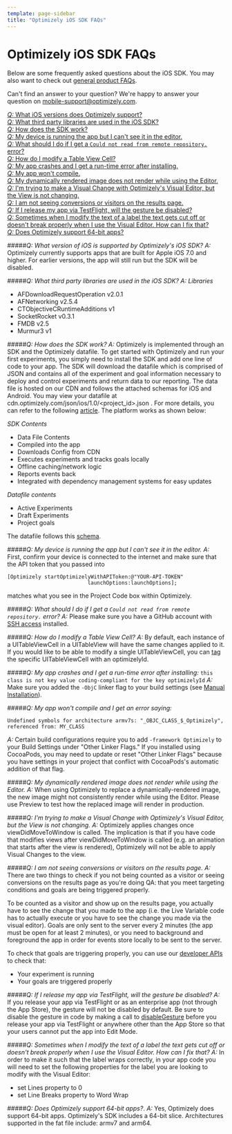 ```yaml
---
template: page-sidebar
title: "Optimizely iOS SDK FAQs"
---
```


# Optimizely iOS SDK FAQs

Below are some frequently asked questions about the iOS SDK. You may also want to check out [general product FAQs](https://help.optimizely.com/hc/en-us/articles/201893400).

Can't find an answer to your question? We're happy to answer your question on <a href="mobile-support@optimizely.com">mobile-support@optimizely.com</a>.

<a href="#iosversion">*Q:* What iOS versions does Optimizely support?</a><br>
<a href="#ioslibs">*Q:* What third party libraries are used in the iOS SDK?</a><br>
<a href="#howiosworks">*Q:* How does the SDK work?</a><br>
<a href="#cantseeappineditor">*Q:* My device is running the app but I can't see it in the editor.</a><br>
<a href="#remoterepo">*Q:* What should I do if I get a `Could not read from remote repository.` error?</a><br>
<a href="#tableview">*Q:* How do I modify a Table View Cell?</a><br>
<a href="#appcrash">*Q:* My app crashes and I get a run-time error after installing.</a><br>
<a href="#compileerror">*Q:* My app won't compile.</a><br>
<a href="#dynamicimage">*Q:* My dynamically rendered image does not render while using the Editor.</a><br>
<a href="#visualeditorchange">*Q:* I'm trying to make a Visual Change with Optimizely's Visual Editor, but the View is not changing.</a><br>
<a href="#resultspage">*Q:* I am not seeing conversions or visitors on the results page.</a><br>
<a href="#testflight">*Q:* If I release my app via TestFlight, will the gesture be disabled?</a><br>
<a href="#labeltextcutoff">*Q:* Sometimes when I modify the text of a label the text gets cut off or doesn't break properly when I use the Visual Editor.  How can I fix that?</a><br>
<a href="#64bit">*Q:* Does Optimizely support 64-bit apps?</a><br>

<a name="iosversion"></a>
#####*Q: What version of iOS is supported by Optimizely's iOS SDK?*
*A:* Optimizely currently supports apps that are built for Apple iOS 7.0 and higher.  For earlier versions, the app will still run but the SDK will be disabled.

<a name="ioslibs"></a>
#####*Q: What third party libraries are used in the iOS SDK?*
*A: Libraries*
- AFDownloadRequestOperation v2.0.1
- AFNetworking v2.5.4
- CTObjectiveCRuntimeAdditions v1
- SocketRocket v0.3.1
- FMDB v2.5
- Murmur3 v1

<a name="howiosworks"></a>
#####*Q: How does the SDK work?*
*A:* Optimizely is implemented through an SDK and the Optimizely datafile.  To get started with Optimizely and run your first experiments, you simply need to install the SDK and add one line of code to your app.  The SDK will download the datafile which is comprised of JSON and contains all of the experiment and goal information necessary to deploy and control experiments and return data to our reporting.  The data file is hosted on our CDN and follows the attached schemas for iOS and Android.  You may view your datafile at cdn.optimizely.com/json/ios/1.0/<project_id>.json . For more details, you can refer to the following [article](https://help.optimizely.com/hc/en-us/articles/205014107-How-Optimizely-s-SDKs-Work-SDK-Order-of-execution-experiment-activation-and-goals).  The platform works as shown below:

*SDK Contents*
- Data File Contents
- Compiled into the app
- Downloads Config from CDN
- Executes experiments and tracks goals locally
- Offline caching/network logic
- Reports events back
- Integrated with dependency management systems for easy updates

*Datafile contents*
- Active Experiments
- Draft Experiments
- Project goals

The datafile follows this [schema](/ios/schema).

<a name="cantseeappineditor"></a>
#####*Q: My device is running the app but I can't see it in the editor.*
*A:* First, confirm your device is connected to the internet and make sure that the API token that you passed into

```obj-c
[Optimizely startOptimizelyWithAPIToken:@"YOUR-API-TOKEN"
						  launchOptions:launchOptions];
```
matches what you see in the Project Code box within Optimizely.

<a name="remoterepo"></a>
#####*Q: What should I do if I get a `Could not read from remote repository.` error?*
*A:* Please make sure you have a GitHub account with [SSH access](https://help.github.com/articles/generating-ssh-keys) installed.

<a name="tableview"></a>
#####*Q: How do I modify a Table View Cell?*
*A:* By default, each instance of a UITableViewCell in a UITableView will have the same changes applied to it.  If you would like to be able to modify a single UITableViewCell, you can [tag](#tag%20your%20views) the specific UITableViewCell with an optimizelyId.

<a name="appcrash"></a>
#####*Q: My app crashes and I get a run-time error after installing:*
```this class is not key value coding-compliant for the key optimizelyId```
*A:* Make sure you added the `-ObjC` linker flag to your build settings (see [Manual Installation](#objc)).

<a name="compileerror"></a>
#####*Q: My app won't compile and I get an error saying:*
```
Undefined symbols for architecture armv7s: "_OBJC_CLASS_$_Optimizely",
referenced from: MY_CLASS
```
*A:* Certain build configurations require you to add `-framework Optimizely` to your Build Settings under "Other Linker Flags." If you installed using CocoaPods, you may need to update or reset "Other Linker Flags" because you have settings in your project that conflict with CocoaPods's automatic addition of that flag.

<a name="dynamicimage"></a>
#####*Q: My dynamically rendered image does not render while using the Editor.*
*A:* When using Optimizely to replace a dynamically-rendered image, the new image might not consistently render while using the Editor. Please use Preview to test how the replaced image will render in production.

<a name="visualeditorchange"></a>
#####*Q: I'm trying to make a Visual Change with Optimizely's Visual Editor, but the View is not changing.*
*A:* Optimizely applies changes once viewDidMoveToWindow is called.  The implication is that if you have code that modifies views after viewDidMoveToWindow is called (e.g. an animation that starts after the view is rendered), Optimizely will not be able to apply Visual Changes to the view.

<a name="resultspage"></a>
#####*Q: I am not seeing conversions or visitors on the results page.*
*A:* There are two things to check if you not being counted as a visitor or seeing conversions on the results page as you're doing QA: that you meet targeting conditions and goals are being triggered properly.

To be counted as a visitor and show up on the results page, you actually have to see the change that you made to the app (i.e. the Live Variable code has to actually execute or you have to see the change you made via the visual editor).  Goals are only sent to the server every 2 minutes (the app must be open for at least 2 minutes), or you need to background and foreground the app in order for events store locally to be sent to the server.

To check that goals are triggering properly, you can use our [developer APIs](https://help.optimizely.com/hc/en-us/articles/205156117-QA-Your-Optimizely-iOS-Experiments) to check that:

- Your experiment is running
- Your goals are triggered properly

<a name="testflight"></a>
#####*Q: If I release my app via TestFlight, will the gesture be disabled?*
*A:* If you release your app via TestFlight or as an enterprise app (not through the App Store), the gesture will not be disabled by default.  Be sure to disable the gesture in code by making a call to [disableGesture](/ios/reference/index.html#disable-gesture) before you release your app via TestFlight or anywhere other than the App Store so that your users cannot put the app into Edit Mode.

<a name="labeltextcutoff"></a>
#####*Q: Sometimes when I modify the text of a label the text gets cut off or doesn't break properly when I use the Visual Editor.  How can I fix that?*
*A:* In order to make it such that the label wraps correctly, in your app code you will need to set the following properties for the label you are looking to modify with the Visual Editor:

- set Lines property to 0
- set Line Breaks property to Word Wrap

<a name="64bit"></a>
#####*Q: Does Optimizely support 64-bit apps?*.
*A:* Yes, Optimizely does support 64-bit apps.  Optimizely's SDK includes a 64-bit slice.  Architectures supported in the fat file include: armv7 and arm64.